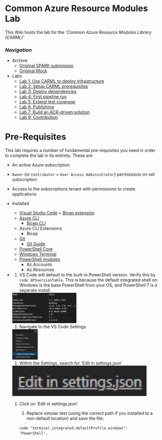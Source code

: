 # Common Azure Resource Modules Lab

This Wiki hosts the lab for the _'Common Azure Resource Modules Library (CARML)'_

### _Navigation_
- Archive
  - [Original SPARK submission](./OriginalSubmission)
  - [Original Mock](./OriginalMock)
- Labs
  - [Lab 1: Use CARML to deploy infrastructure](./Lab%201%20-%20Use%20CARML%20to%20deploy%20infrastructure)
  - [Lab 2: Setup CARML prerequisites](./Lab%202%20-%20Setup%20CARML%20prerequisites)
  - [Lab 3: Deploy dependencies](./Lab%203%20-%20Deploy%20dependencies)
  - [Lab 4: First pipeline run](./Lab%204%20-%20First%20pipeline%20run)
  - [Lab 5: Extend test coverage](./Lab%205%20-%20Extend%20test%20coverage)
  - [Lab 6: Publishing](./Lab%205%20-%20Extend%20test%20coverage)
  - [Lab 7: Build an ACR-driven solution](./Lab%207%20-%20Build%20an%20ACR-driven%20solution)
  - [Lab 9: Contribution](./Lab%209%20-%20Contribution)

# Pre-Requisites

This lab requires a number of fundamental pre-requisites you need in order to complete the lab in its entirety. These are
- An active Azure subscription
- `Owner` (or `Contributor` + `User Access Administrator`) permissions on set subscription
- Access to the subscriptions tenant with permissions to create applications
- Installed 
  - [Visual Studio Code](URL 'https://code.visualstudio.com/Download') + [Bicep extension](URL 'https://docs.microsoft.com/en-us/azure/azure-resource-manager/bicep/install')
  - [Azure CLI](URL 'https://docs.microsoft.com/en-us/cli/azure/install-azure-cli')
    - [Bicep CLI](URL 'https://docs.microsoft.com/en-us/azure/azure-resource-manager/bicep/install#azure-cli')
  - Azure CLI Extensions
    - Bicep
  - [Git](URL 'https://git-scm.com/downloads')
    - [Git Guide](URL 'https://rogerdudler.github.io/git-guide/')
  - [PowerShell Core](URL 'https://docs.microsoft.com/en-us/powershell/scripting/install/installing-powershell?view=powershell-7.2')
  - [Windows Terminal](URL 'https://www.microsoft.com/en-US/p/windows-terminal/9n0dx20hk701?activetab=pivot:overviewtab')
  - [PowerShell modules](URL 'https://docs.microsoft.com/en-us/powershell/azure/install-az-ps?view=azps-7.1.0')
    - Az.Accounts
    - Az.Resources
  
- 1. VS Code will default to the built-in PowerShell version. Verify this by `code $PSversionTable`. This is because the default integrated shell on Windows is the base PowerShell from your OS, and PowerShell 7 is a separate install.

    <img src="./media/Lab1%20-%20First%20Solution/VScodePowerShellVersion.png" alt="PSversionTable" height="100">

  1. Navigate to the VS Code Settings

  <img src="./media/Lab1%20-%20First%20Solution/VScodeSettings.png" alt="PSversionTable" height="100">

    1. Within the Settings, search for 'Edit in settings.json'

    <img src="./media/Lab1%20-%20First%20Solution/VScodeEdditSettings.png" alt="settings.json" height="100">

    1. Click on 'Edit in settings.json'

        1. Replace simular text (using the correct path if you installed to a non-default location) and save the file: 
        
        `code "terminal.integrated.defaultProfile.windows": "PowerShell",`